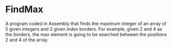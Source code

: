 # FindMax
A program coded in Assembly that finds the maximum integer of an array of 5 given integers and 2 given index borders. For example, given 2 and 4 as the borders, the max element is going to be searched between the positions 2 and 4 of the array.
